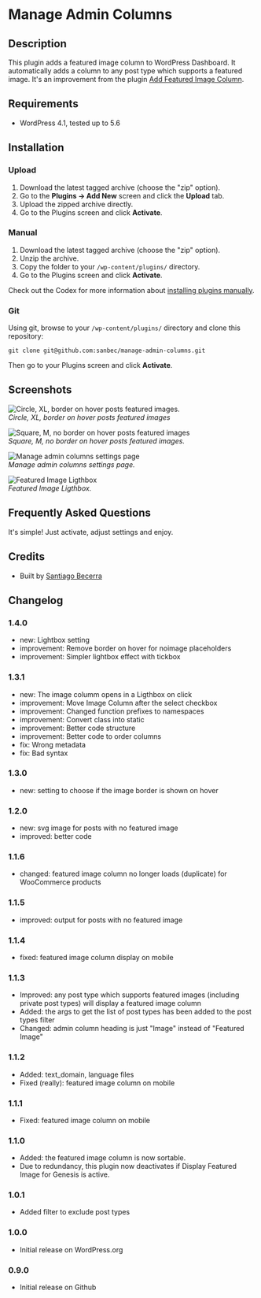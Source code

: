 # Manage Admin Columns

## Description

This plugin adds a featured image column to WordPress Dashboard. It automatically adds a column to any post type which supports a featured image. It's an improvement from the plugin [Add Featured Image Column](https://wordpress.org/plugins/add-featured-image-column/).


## Requirements
* WordPress 4.1, tested up to 5.6

## Installation

### Upload

1. Download the latest tagged archive (choose the "zip" option).
2. Go to the __Plugins -> Add New__ screen and click the __Upload__ tab.
3. Upload the zipped archive directly.
4. Go to the Plugins screen and click __Activate__.

### Manual

1. Download the latest tagged archive (choose the "zip" option).
2. Unzip the archive.
3. Copy the folder to your `/wp-content/plugins/` directory.
4. Go to the Plugins screen and click __Activate__.

Check out the Codex for more information about [installing plugins manually](http://codex.wordpress.org/Managing_Plugins#Manual_Plugin_Installation).

### Git

Using git, browse to your `/wp-content/plugins/` directory and clone this repository:

`git clone git@github.com:sanbec/manage-admin-columns.git`

Then go to your Plugins screen and click __Activate__.

## Screenshots

![Circle, XL, border on hover posts featured images.](.wordpress-org/screenshot-1.png)  
_Circle, XL, border on hover posts featured images_

![Square, M, no border on hover posts featured images](.wordpress-org/screenshot-2.png)  
_Square, M, no border on hover posts featured images._

![Manage admin columns settings page](.wordpress-org/screenshot-3.png)  
_Manage admin columns settings page._

![Featured Image Ligthbox](.wordpress-org/screenshot-4.png)  
_Featured Image Ligthbox._

## Frequently Asked Questions

It's simple! Just activate, adjust settings and enjoy.

## Credits

* Built by [Santiago Becerra](https://wpcombo.com/)

## Changelog

### 1.4.0
* new: Lightbox setting
* improvement: Remove border on hover for noimage placeholders
* improvement: Simpler lightbox effect with tickbox

### 1.3.1
* new: The image columm opens in a Ligthbox on click
* improvement: Move Image Column after the select checkbox
* improvement: Changed function prefixes to namespaces
* improvement: Convert class into static
* improvement: Better code structure
* improvement: Better code to order columns
* fix: Wrong metadata
* fix: Bad syntax


### 1.3.0
* new: setting to choose if the image border is shown on hover

### 1.2.0
* new: svg image for posts with no featured image
* improved: better code 

### 1.1.6
* changed: featured image column no longer loads (duplicate) for WooCommerce products

### 1.1.5
* improved: output for posts with no featured image

### 1.1.4
* fixed: featured image column display on mobile

### 1.1.3
* Improved: any post type which supports featured images (including private post types) will display a featured image column
* Added: the args to get the list of post types has been added to the post types filter
* Changed: admin column heading is just "Image" instead of "Featured Image"

### 1.1.2
* Added: text_domain, language files
* Fixed (really): featured image column on mobile

### 1.1.1
* Fixed: featured image column on mobile

### 1.1.0
* Added: the featured image column is now sortable.
* Due to redundancy, this plugin now deactivates if Display Featured Image for Genesis is active.

### 1.0.1
* Added filter to exclude post types

### 1.0.0
* Initial release on WordPress.org

### 0.9.0
* Initial release on Github
